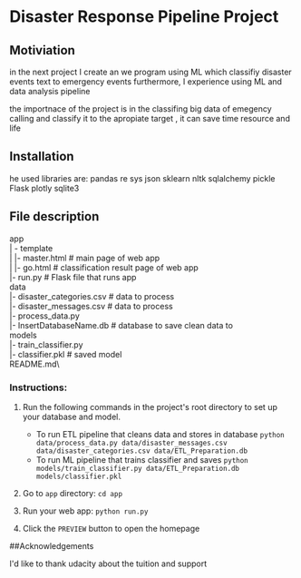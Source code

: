 # Disaster Response Pipeline Project

## Motiviation
in the next project I create an we program using ML which classifiy disaster events text to emergency events
furthermore, I experience using ML and data analysis pipeline

the importnace of the project is in the classifing big data of emegency calling and classify it to the apropiate target  , it can save time resource and life

## Installation 
he used libraries are: 
pandas
re
sys
json
sklearn
nltk
sqlalchemy
pickle
Flask
plotly
sqlite3

## File description
app\
| - template \
| |- master.html # main page of web app\
| |- go.html # classification result page of web app\
|- run.py # Flask file that runs app\
data\
|- disaster_categories.csv # data to process\
|- disaster_messages.csv # data to process\
|- process_data.py\
|- InsertDatabaseName.db # database to save clean data to\
models\
|- train_classifier.py\
|- classifier.pkl # saved model\
README.md\

### Instructions:
1. Run the following commands in the project's root directory to set up your database and model.

    - To run ETL pipeline that cleans data and stores in database
        `python data/process_data.py data/disaster_messages.csv data/disaster_categories.csv data/ETL_Preparation.db`
    - To run ML pipeline that trains classifier and saves
        `python models/train_classifier.py data/ETL_Preparation.db models/classifier.pkl`

2. Go to `app` directory: `cd app`

3. Run your web app: `python run.py` 

4. Click the `PREVIEW` button to open the homepage


##Acknowledgements

I'd like to thank udacity about the tuition and support
